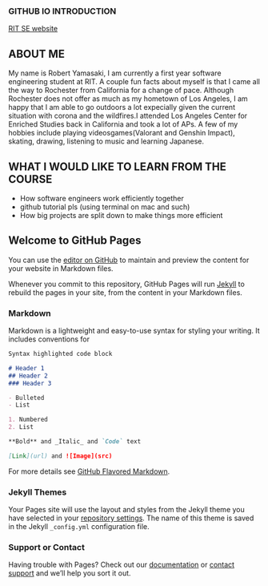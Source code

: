 ### GITHUB IO INTRODUCTION
[RIT SE website](https://www.rit.edu/computing/department-software-engineering)

## ABOUT ME
My name is Robert Yamasaki, I am currently a first year software engineering student at RIT. A couple fun facts about myself is that I came all the way to Rochester from California for a change of pace. Although Rochester does not offer as much as my hometown of Los Angeles, I am happy that I am able to go outdoors a lot expecially given the current situation with corona and the wildfires.I attended Los Angeles Center for Enriched Studies back in California and took a lot of APs. A few of my hobbies include playing videosgames(Valorant and Genshin Impact), skating, drawing, listening to music and learning Japanese.

## WHAT I WOULD LIKE TO LEARN FROM THE COURSE
- How software engineers work efficiently together
- github tutorial pls (using terminal on mac and such)
- How big projects are split down to make things more efficient













## Welcome to GitHub Pages
You can use the [editor on GitHub](https://github.com/rhy2781/pagestest/edit/gh-pages/index.md) to maintain and preview the content for your website in Markdown files.

Whenever you commit to this repository, GitHub Pages will run [Jekyll](https://jekyllrb.com/) to rebuild the pages in your site, from the content in your Markdown files.

### Markdown

Markdown is a lightweight and easy-to-use syntax for styling your writing. It includes conventions for

```markdown
Syntax highlighted code block

# Header 1
## Header 2
### Header 3

- Bulleted
- List

1. Numbered
2. List

**Bold** and _Italic_ and `Code` text

[Link](url) and ![Image](src)
```

For more details see [GitHub Flavored Markdown](https://guides.github.com/features/mastering-markdown/).

### Jekyll Themes

Your Pages site will use the layout and styles from the Jekyll theme you have selected in your [repository settings](https://github.com/rhy2781/pagestest/settings). The name of this theme is saved in the Jekyll `_config.yml` configuration file.

### Support or Contact

Having trouble with Pages? Check out our [documentation](https://docs.github.com/categories/github-pages-basics/) or [contact support](https://github.com/contact) and we’ll help you sort it out.

